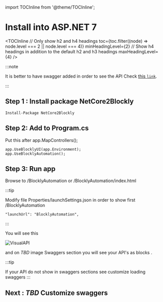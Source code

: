 import TOCInline from '@theme/TOCInline';


# Install into  ASP.NET 7

<TOCInline
  // Only show h2 and h4 headings
  toc={toc.filter((node) => node.level === 2 || node.level === 4)}
  minHeadingLevel={2}
  // Show h4 headings in addition to the default h2 and h3 headings
  maxHeadingLevel={4}
/>

:::note

It is better to have swagger added in order to see the API 
Check [this `link`](https://learn.microsoft.com/en-us/aspnet/core/tutorials/web-api-help-pages-using-swagger?view=aspnetcore-7.0).

:::
## **Step 1 : Install package NetCore2Blockly**

```code
Install-Package NetCore2Blockly
```

## **Step 2: Add to Program.cs**

Put this after app.MapControllers();

```code csharp
app.UseBlocklyUI(app.Environment);
app.UseBlocklyAutomation();
```

## **Step 3: Run app**

Browse to /BlocklyAutomation or /BlocklyAutomation/index.html

:::tip

Modify file Properties/launchSettings.json in order to show first /BlocklyAutomation

```code
"launchUrl": "BlocklyAutomation",
```
:::

You will see this

![VisualAPI](/img/generated/root.png)

and on _TBD_ image Swaggers section you will see your API's as blocks .

:::tip

If your API do not show in swaggers sections see customize loading swaggers 
:::


## **Next : _TBD_ Customize swaggers** 
